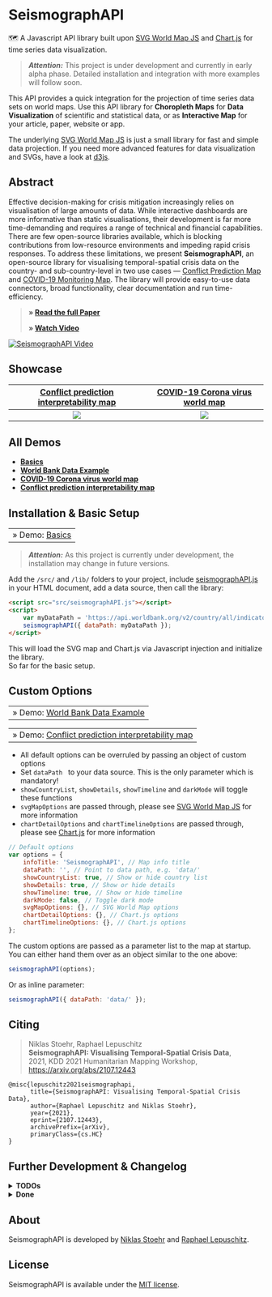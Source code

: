 
SeismographAPI
==============

🗺 A Javascript API library built upon [SVG World Map JS](https://github.com/raphaellepuschitz/SVG-World-Map) and [Chart.js](https://github.com/chartjs/Chart.js) for time series data visualization. 

> ***Attention:*** This project is under development and currently in early alpha phase. Detailed installation and integration with more examples will follow soon. 

This API provides a quick integration for the projection of time series data sets on world maps. Use this API library for **Choropleth Maps** for **Data Visualization** of scientific and statistical data, or as **Interactive Map** for your article, paper, website or app. 

The underlying [SVG World Map JS](https://github.com/raphaellepuschitz/SVG-World-Map) is just a small library for fast and simple data projection. If you need more advanced features for data visualization and SVGs, have a look at [d3js](https://github.com/d3/d3).  


Abstract
--------

Effective decision-making for crisis mitigation increasingly relies on visualisation of large amounts of data. While interactive dashboards are more informative than static visualisations, their development is far more time-demanding and requires a range of technical and financial capabilities. There are few open-source libraries available, which is blocking contributions from low-resource environments and impeding rapid crisis responses. To address these limitations, we present **SeismographAPI**, an open-source library for visualising temporal-spatial crisis data on the country- and sub-country-level in two use cases — [Conflict Prediction Map](https://conflict-ai.org/conflict-map/) and [COVID-19 Monitoring Map](https://conflict-ai.org/covid-map/). The library will provide easy-to-use data connectors, broad functionality, clear documentation and run time-efficiency.

> **&raquo; [Read the full Paper](https://arxiv.org/abs/2107.12443)**
>
> **&raquo; [Watch Video](https://www.youtube.com/watch?v=eTeoe8og844)**

[![SeismographAPI Video](https://img.youtube.com/vi/eTeoe8og844/maxresdefault.jpg)](https://www.youtube.com/watch?v=eTeoe8og844 "SeismographAPI")


Showcase
--------

| [Conflict prediction interpretability map](https://conflict-ai.github.io/seismographAPI/conflict-map.html) | [COVID-19 Corona virus world map](https://conflict-ai.github.io/seismographAPI/covid-map.html) | 
|:---:|:---:|
| ![](https://conflict-ai.org/conflict-map/SeismographAPI-conflict.png) | ![](https://conflict-ai.org/covid-map/SeismographAPI-covid.png) | 


All Demos
---------

* **[Basics](https://conflict-ai.github.io/seismographAPI/basics.html)**
* **[World Bank Data Example](https://conflict-ai.github.io/seismographAPI/worldbank-data.html)**
* **[COVID-19 Corona virus world map](https://conflict-ai.github.io/seismographAPI/covid-map.html)**
* **[Conflict prediction interpretability map](https://conflict-ai.github.io/seismographAPI/conflict-map.html)**


Installation & Basic Setup
--------------------------

<table><tr><td> &raquo; Demo: <a href="https://conflict-ai.github.io/seismographAPI/basics.html">Basics</a></td></tr></table>

> ***Attention:*** As this project is currently under development, the installation may change in future versions. 


Add the `/src/` and `/lib/` folders to your project, include [seismographAPI.js](./src/seismographAPI.js) in your HTML document, add a data source, then call the library:

```html
<script src="src/seismographAPI.js"></script>
<script>
    var myDataPath = 'https://api.worldbank.org/v2/country/all/indicator/SP.POP.TOTL?format=json&date=2010:2020&per_page=3000';
    seismographAPI({ dataPath: myDataPath });
</script>
```

This will load the SVG map and Chart.js via Javascript injection and initialize the library.   
So far for the basic setup.


Custom Options
--------------

<table><tr><td> &raquo; Demo: <a href="https://conflict-ai.github.io/seismographAPI/worldbank-data.html">World Bank Data Example</a></td></tr></table>
<table><tr><td> &raquo; Demo: <a href="https://conflict-ai.github.io/seismographAPI/conflict-map.html">Conflict prediction interpretability map</a></td></tr></table>
  
* All default options can be overruled by passing an object of custom options
* Set `dataPath ` to your data source. This is the only parameter which is mandatory!
* `showCountryList`, `showDetails`, `showTimeline` and `darkMode` will toggle these functions
* `svgMapOptions` are passed through, please see [SVG World Map JS](https://github.com/raphaellepuschitz/SVG-World-Map) for more information
* `chartDetailOptions` and `chartTimelineOptions` are passed through, please see [Chart.js](https://github.com/chartjs/Chart.js) for more information

```js
// Default options
var options = {
    infoTitle: 'SeismographAPI', // Map info title
    dataPath: '', // Point to data path, e.g. 'data/'
    showCountryList: true, // Show or hide country list
    showDetails: true, // Show or hide details
    showTimeline: true, // Show or hide timeline
    darkMode: false, // Toggle dark mode
    svgMapOptions: {}, // SVG World Map options
    chartDetailOptions: {}, // Chart.js options
    chartTimelineOptions: {}, // Chart.js options
};
```

The custom options are passed as a parameter list to the map at startup. You can either hand them over as an object similar to the one above: 

```js
seismographAPI(options); 
```

Or as inline parameter: 

```js
seismographAPI({ dataPath: 'data/' });
```


Citing
------

> Niklas Stoehr, Raphael Lepuschitz <br>
> **SeismographAPI: Visualising Temporal-Spatial Crisis Data**, <br>
> 2021, KDD 2021 Humanitarian Mapping Workshop, https://arxiv.org/abs/2107.12443

```
@misc{lepuschitz2021seismographapi,
      title={SeismographAPI: Visualising Temporal-Spatial Crisis Data}, 
      author={Raphael Lepuschitz and Niklas Stoehr},
      year={2021},
      eprint={2107.12443},
      archivePrefix={arXiv},
      primaryClass={cs.HC}
}

```


Further Development & Changelog
-------------------------------

<details>
<summary><b>TODOs</b></summary>  
  
* Add color options
* Add more charts
* Add more data sources
</details>

<details>
<summary><b>Done</b></summary>  

* 0.2.5
  * Updated README
* 0.2.4
  * Added basic example
  * Added fallback options for Chart.js
  * Updated README
* 0.2.3
  * Improved World Bank data example
* 0.2.2
  * Added external data load
  * Added World Bank data example
  * Added fallback options for SVG World Map library
* 0.2.1
  * Added data path
* 0.2.0
  * Added options
  * Outsourced options for charts and map
  * Renamed charts
* 0.1.9
  * Fixed path bugs in covid map
* 0.1.8
  * Added copy of conflict map and covid map
  * Added covid data
* 0.1.7
  * Modified data import
  * Combined conflict timeline data
* 0.1.6
  * Added UI generator
  * Modified icon font
  * Outsourced info text
* 0.1.5
  * Fixed library path bug
* 0.1.4
  * Converted seismographAPI() to encapsulated function
* 0.1.3
  * Added README and LICENSE
* 0.1.2
  * Rebased JS libraries and source files
  * Base integration for conflict prediction map via seismographAPI
* 0.1.1
  * Rebased /lib and /data folder
* 0.1.0
  * Updated info	
* 0.0.9
  * Added favicon
  * Modified icon font
  * Updated info
* 0.0.8
  * Added dark mode
  * Modified UI
* 0.0.7
  * Added sync prediction function
  * Added overlay for info box
* 0.0.6
  * Added new shapley data
* 0.0.5
  * Added vertical line drag handler to conflict graph
  * Removed time slider drag handler
  * Added keys to shapley graph
  * Modified tooltips and labels
* 0.0.4
  * Added shapley data for countries, added conflict prediction, added shapley and conflict graph, minor changes* 0.0.3
  * Added SVG World Map library to project
  * Added JS and CSS files 
  * moved conflict.json to data folder
* 0.0.2 
  * Minor cleanup and changes
* 0.0.1
  * Base implementation of SVG World Map library
  * Base implementation of conflict data
</details>


About
-----

SeismographAPI is developed by [Niklas Stoehr](https://niklas-stoehr.com/) and [Raphael Lepuschitz](https://lepuschitzmedia.com/).


License
-----------------------------

SeismographAPI is available under the [MIT license](https://opensource.org/licenses/MIT).
